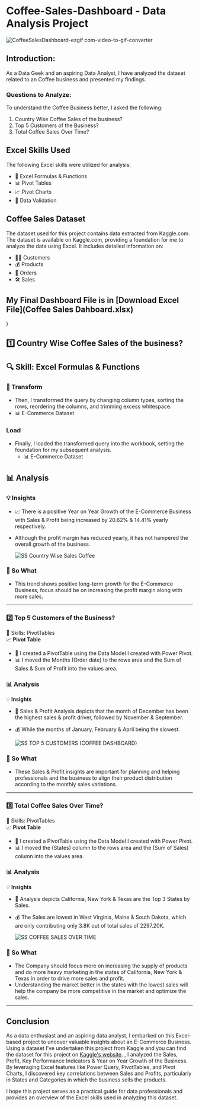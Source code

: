 # Coffee-Sales-Dashboard - Data Analysis Project

![CoffeeSalesDashboard-ezgif com-video-to-gif-converter](https://github.com/user-attachments/assets/64a84c43-b31b-4ddb-8ee4-2e0649ea56c9)


## Introduction:

As a Data Geek and an aspiring Data Analyst, I have analyzed the dataset related to an Coffee business and presented my findings.

### Questions to Analyze:
To understand the Coffee Business better, I asked the following:
1. Country Wise Coffee Sales of the business?
2. Top 5 Customers of the Business?
3. Total Coffee Sales Over Time?

## Excel Skills Used
The following Excel skills were utilized for analysis:

- 🧮 Excel Formulas & Functions
- 📊 Pivot Tables
- 📈 Pivot Charts
- 💪 Data Validation

## Coffee Sales Dataset
The dataset used for this project contains data extracted from Kaggle.com. The dataset is available on Kaggle.com, providing a foundation for me to analyze the data using Excel.
It includes detailed information on:
- 👨‍💼 Customers
- 💰 Products
- 📍 Orders
- 🛠️ Sales

## My Final Dashboard File is in [Download Excel File](Coffee Sales Dahboard.xlsx)


)

  
 ## 1️⃣  Country Wise Coffee Sales of the business?

## 🔍 Skill: Excel Formulas & Functions



### 🔄 Transform
- Then, I transformed the query by changing column types, sorting the rows, reordering the columns, and trimming excess whitespace.
- 📊 E-Commerce Dataset

 




### Load
- Finally, I loaded the transformed query into the workbook, setting the foundation for my subsequent analysis.
  - 📊 E-Commerce Dataset
 
   



## 📊 Analysis

### 💡 Insights
- 📈 There is a positive Year on Year Growth of the E-Commerce Business with Sales & Profit being increased by 20.62% & 14.41% yearly respectively.
- Although the profit margin has reduced yearly, it has not hampered the overall growth of the business.

  ![SS Country Wise Sales Coffee](https://github.com/user-attachments/assets/7881f763-8398-4b51-92c4-176dff30d6b4)




### 🤔 So What
- This trend shows positive long-term growth for the E-Commerce Business, focus should be on increasing the profit margin along with more sales.

---

### 2️⃣ Top 5 Customers of the Business?

🧮 Skills: PivotTables  
📈 **Pivot Table**
- 🔢 I created a PivotTable using the Data Model I created with Power Pivot.
- 📊 I moved the Months (Order date) to the rows area and the Sum of Sales & Sum of Profit into the values area.

### 📊 Analysis

💡 **Insights**
- 💼 Sales & Profit Analysis depicts that the month of December has been the highest sales & profit driver, followed by November & September.
- 💰 While the months of January, February & April being the slowest.

  ![SS TOP 5 CUSTOMERS (COFFEE DASHBOARD)](https://github.com/user-attachments/assets/9cd49243-fd65-4b45-83ac-a20fe520a560)





### 🤔 So What
- These Sales & Profit insights are important for planning and helping professionals and the business to align their product distribution according to the monthly sales variations.

---

### 3️⃣ Total Coffee Sales Over Time?

🧮 Skills: PivotTables  
📈 **Pivot Table**
- 🔢 I created a PivotTable using the Data Model I created with Power Pivot.
- 📊 I moved the (States) column to the rows area and the (Sum of Sales) column into the values area.

### 📊 Analysis

💡 **Insights**
- 💼 Analysis depicts California, New York & Texas are the Top 3 States by Sales.
- 💰 The Sales are lowest in West Virginia, Maine & South Dakota, which are only contributing only 3.8K out of total sales of 2297.20K.

  ![SS COFFEE SALES OVER TIME](https://github.com/user-attachments/assets/683e889d-5469-470c-834f-b0d8da93c643)




### 🤔 So What
- The Company should focus more on increasing the supply of products and do more heavy marketing in the states of California, New York & Texas in order to drive more sales and profit.
- Understanding the market better in the states with the lowest sales will help the company be more competitive in the market and optimize the sales.

---


## Conclusion
As a data enthusiast and an aspiring data analyst, I embarked on this Excel-based project to uncover valuable insights about an E-Commerce Business. Using a dataset I’ve undertaken this project from Kaggle and you can find the dataset for this project on [Kaggle's website](https://www.kaggle.com).
, I analyzed the Sales, Profit, Key Performance Indicators & Year on Year Growth of the Business. By leveraging Excel features like Power Query, PivotTables, and Pivot Charts, I discovered key correlations between Sales and Profits, particularly in States and Categories in which the business sells the products.

I hope this project serves as a practical guide for data professionals and provides an overview of the Excel skills used in analyzing this dataset.
